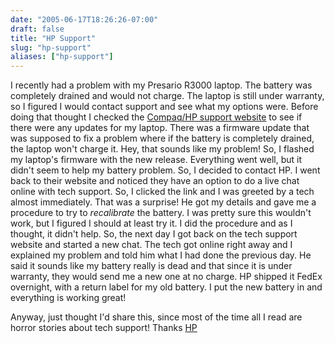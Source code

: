 ```yaml
---
date: "2005-06-17T18:26:26-07:00"
draft: false
title: "HP Support"
slug: "hp-support"
aliases: ["hp-support"]
---
```


I recently had a problem with my Presario R3000 laptop. The battery was
completely drained and would not charge. The laptop is still under
warranty, so I figured I would contact support and see what my options
were. Before doing that thought I checked the
[Compaq/HP support website](http://h10025.www1.hp.com/ewfrf/wc/siteHomeC?lc=en&amp;cc=us)
 to see if there were any updates for my laptop. There was a firmware
 update that was supposed to fix a problem where if the battery is
 completely drained, the laptop won't charge it. Hey, that sounds like
 my problem! So, I flashed my laptop's firmware with the new release.
 Everything went well, but it didn't seem to help my battery problem.
 So, I decided to contact HP. I went back to their website and noticed
 they have an option to do a live chat online with tech support. So, I
 clicked the link and I was greeted by a tech almost immediately. That
 was a surprise! He got my details and gave me a procedure to try to
 _recalibrate_ the battery. I was pretty sure this wouldn't work, but
 I figured I should at least try it. I did the procedure and as I
 thought, it didn't help. So, the next day I got back on the tech
 support website and started a new chat. The tech got online right
 away and I explained my problem and told him what I had done the
 previous day. He said it sounds like my battery really is dead and
 that since it is under warranty, they would send me a new one at no
 charge. HP shipped it FedEx overnight, with a return label for my old
 battery. I put the new battery in and everything is working great!

Anyway, just thought I'd share this, since most of the time all I read
are horror stories about tech support! Thanks [HP](http://www.hp.com/)

